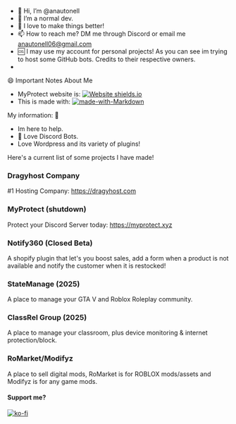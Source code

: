 - 👋 Hi, I’m @anautonell
- 👀 I’m a normal dev.
- 🥇 I love to make things better!
- 📫 How to reach me? DM me through Discord or email me anautonell06@gmail.com
- 🆒 I may use my account for personal projects! As you can see im trying to host some GitHub bots. Credits to their respective owners.
- 

😄 Important Notes About Me

- MyProtect website is: [![Website shields.io](https://img.shields.io/website-up-down-green-red/http/shields.io.svg)](http://shields.io/)
- This is made with: [![made-with-Markdown](https://img.shields.io/badge/Made%20with-Markdown-1f425f.svg)](http://commonmark.org)

My information: :partying_face:
- Im here to help.
- 🥰 Love Discord Bots.
- Love Wordpress and its variety of plugins!

Here's a current list of some projects I have made!

### Dragyhost Company
#1 Hosting Company: https://dragyhost.com

### MyProtect (shutdown)
Protect your Discord Server today: https://myprotect.xyz

### Notify360 (Closed Beta)
A shopify plugin that let's you boost sales, add a form when a product is not available and notify the customer when it is restocked!

### StateManage (2025)
A place to manage your GTA V and Roblox Roleplay community.

### ClassRel Group (2025)
A place to manage your classroom, plus device monitoring & internet protection/block.

### RoMarket/Modifyz
A place to sell digital mods, RoMarket is for ROBLOX mods/assets and Modifyz is for any game mods.

#### Support me?
[![ko-fi](https://ko-fi.com/img/githubbutton_sm.svg)](https://ko-fi.com/Q5Q5FSN2E)
